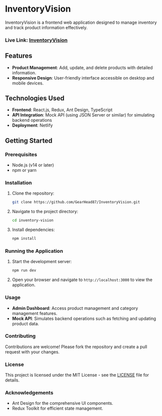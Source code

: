 # InventoryVision

InventoryVision is a frontend web application designed to manage inventory and track product information effectively.

<!-- [InventoryVision](https://inventoryvision.netlify.app/){:target="_blank" rel="noopener"} -->
### Live Link: <a href="https://inventoryvision.netlify.app/" target="_blank">InventoryVision</a>

## Features

- **Product Management**: Add, update, and delete products with detailed information.
- **Responsive Design**: User-friendly interface accessible on desktop and mobile devices.

## Technologies Used

- **Frontend**: React.js, Redux, Ant Design, TypeScript
- **API Integration**: Mock API (using JSON Server or similar) for simulating backend operations
- **Deployment**: Netlify

## Getting Started

### Prerequisites

- Node.js (v14 or later)
- npm or yarn

### Installation

1. Clone the repository:

   ```bash
   git clone https://github.com/GearHead87/InventoryVision.git
   ```

2. Navigate to the project directory:

   ```bash
   cd inventory-vision
   ```

3. Install dependencies:

   ```bash
   npm install
   ```

### Running the Application

1. Start the development server:

   ```bash
   npm run dev
   ```

2. Open your browser and navigate to `http://localhost:3000` to view the application.

### Usage

- **Admin Dashboard**: Access product management and category management features.
- **Mock API**: Simulates backend operations such as fetching and updating product data.

### Contributing

Contributions are welcome! Please fork the repository and create a pull request with your changes.

### License

This project is licensed under the MIT License - see the [LICENSE](./LICENSE) file for details.

### Acknowledgements

- Ant Design for the comprehensive UI components.
- Redux Toolkit for efficient state management.



